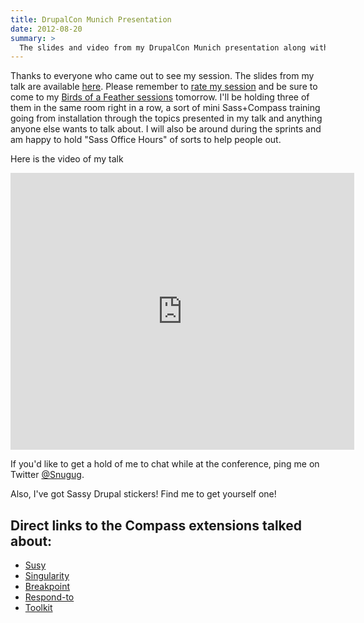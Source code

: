 ```yaml
---
title: DrupalCon Munich Presentation
date: 2012-08-20
summary: >
  The slides and video from my DrupalCon Munich presentation along with some links.
---
```


Thanks to everyone who came out to see my session. The slides from my talk are available [here](http://snugug.com/documents/drupalcon-munich-presentation/session.pdf). Please remember to [rate my session](http://munich2012.drupal.org/node/add/session-evaluation/249?destination=node/249) and be sure to come to my [Birds of a Feather sessions](http://munich2012.drupal.org/program/schedule/bofs/2012-08-22) tomorrow. I'll be holding three of them in the same room right in a row, a sort of mini Sass+Compass training going from installation through the topics presented in my talk and anything anyone else wants to talk about. I will also be around during the sprints and am happy to hold "Sass Office Hours" of sorts to help people out.

Here is the video of my talk

<div class="fluid-wrapper"><iframe src="http://blip.tv/play/AYOBuxEC.html?p=1" width="550" height="443" frameborder="0" allowfullscreen></iframe></div>

If you'd like to get a hold of me to chat while at the conference, ping me on Twitter [@Snugug](http://twitter.com/snugug).

Also, I've got Sassy Drupal stickers! Find me to get yourself one!

## Direct links to the Compass extensions talked about:

- [Susy](http://susy.oddbird.net)
- [Singularity](http://singularity.gs/)
- [Breakpoint](http://github.com/canarymason/breakpoint)
- [Respond-to](http://github.com/snugug/respond-to)
- [Toolkit](http://github.com/snugug/toolkit)
